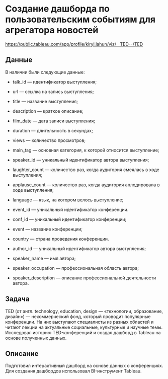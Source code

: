 # Создание дашборда по пользовательским событиям для агрегатора новостей
https://public.tableau.com/app/profile/kiryl.lahun/viz/__TED--/TED
## Данные

В наличии были следующие данные:

- talk_id — идентификатор выступления;
- url — ссылка на запись выступления;
- title — название выступления;
- description — краткое описание;
- film_date — дата записи выступления;
- duration — длительность в секундах;
- views — количество просмотров;
- main_tag — основная категория, к которой относится выступление;
- speaker_id — уникальный идентификатор автора выступления;
- laughter_count — количество раз, когда аудитория смеялась в ходе выступления;
- applause_count — количество раз, когда аудитория аплодировала в ходе выступления;
- language — язык, на котором велось выступление;
- event_id — уникальный идентификатор конференции.

- conf_id — уникальный идентификатор конференции;
- event — название конференции;
- country — страна проведения конференции.

- author_id — уникальный идентификатор автора выступления;
- speaker_name — имя автора;
- speaker_occupation — профессиональная область автора;
- speaker_description — описание профессиональной деятельности автора.

## Задача

TED (от англ. technology, education, design — «технологии, образование, дизайн») — некоммерческий фонд, который проводит популярные конференции. На них выступают специалисты из разных областей и читают лекции на актуальные социальные, культурные и научные темы. Исследовал историю TED-конференций и создал дашборд в Tableau на основе полученных данных.

## Описание

Подготовил интерактивный дашборд на основе данных о конференциях. Для создания дашбордов использовал BI-инструмент Tableau.
